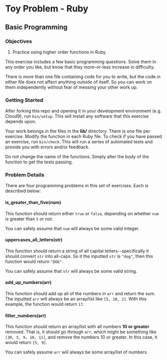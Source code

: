 # Toy Problem - Ruby

## Basic Programming

### Objectives

1. Practice using higher order functions in Ruby.

This exercise includes a few basic programming questions. Solve them in any order you like, but know that they more-or-less increase in difficulty.

There is more than one file containing code for you to write, but the code in either file does not affect anything outside of itself. So you can work on them independently without fear of messing your other work up.

### Getting Started

After forking this repo and opening it in your development environment (e.g. Cloud9), run `bin/setup`. This will install any software that this exercise depends upon.

Your work belongs in the files in the **lib/** directory. There is one file per exercise. Modify the function in each Ruby file. To check if you have passed an exercise, run `bin/check`. This will run a series of automated tests and provide you with errors and/or feedback.

Do not change the name of the functions. Simply alter the body of the function to get the tests passing.

### Problem Details

There are four programming problems in this set of exercises. Each is described below:

#### is_greater_than_five(num)

This function should return either `true` or `false`, depending on whether `num` is greater than `5` or not.

You can safely assume that `num` will always be some valid integer.

#### uppercases_all_letters(str)

This function should return a string of all capital letters--specifically it should convert `str` into all-caps. So it the inputted `str` is `"dog"`, then this function would return `"DOG"`.

You can safely assume that `str` will always be some valid string.

#### add_up_numbers(arr)

This function should add up all of the numbers in `arr` and return the sum. The inputted `arr` will always be an array/list like `[5, 10, 2]`. With this example, the function would return `17`.

#### filter_numbers(arr)

This function should return an array/list with all numbers **10 or greater** removed. That is, it should go through `arr`, which might be something like `[30, 5, 9, 10, 11]`, and remove the numbers 10 or greater. In this case, it would return `[5, 9]`.

You can safely assume `arr` will always be some array/list of numbers.